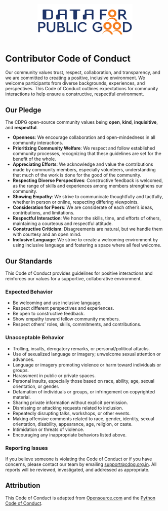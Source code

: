 <p align="center">
<img src="./docs/cdpg.png" width="300">
</p>

# Contributor Code of Conduct

Our community values trust, respect, collaboration, and transparency, and we are committed to creating a positive, inclusive environment. We welcome participants from diverse backgrounds, experiences, and perspectives. This Code of Conduct outlines expectations for community interactions to help ensure a constructive, respectful environment.

## Our Pledge
The CDPG open-source community values being **open**, **kind**, **inquisitive**, and **respectful**.

- **Openness**: We encourage collaboration and open-mindedness in all community interactions.
- **Prioritizing Community Welfare**: We respect and follow established community processes, recognizing that these guidelines are set for the benefit of the whole.
- **Appreciating Efforts**: We acknowledge and value the contributions made by community members, especially volunteers, understanding that much of the work is done for the good of the community.
- **Respecting Diverse Perspectives**: Constructive feedback is welcomed, as the range of skills and experiences among members strengthens our community.
- **Showing Empathy**: We strive to communicate thoughtfully and tactfully, whether in person or online, respecting differing viewpoints.
- **Consideration for Peers**: We are considerate of each other’s ideas, contributions, and limitations.
- **Respectful Interaction**: We honor the skills, time, and efforts of others, maintaining a courteous and respectful attitude.
- **Constructive Criticism**: Disagreements are natural, but we handle them with courtesy and an open mind.
- **Inclusive Language**: We strive to create a welcoming environment by using inclusive language and fostering a space where all feel welcome.

## Our Standards
This Code of Conduct provides guidelines for positive interactions and reinforces our values for a supportive, collaborative environment.

### Expected Behavior
- Be welcoming and use inclusive language.
- Respect different perspectives and experiences.
- Be open to constructive feedback.
- Show empathy toward fellow community members.
- Respect others' roles, skills, commitments, and contributions.

### Unacceptable Behavior
- Trolling, insults, derogatory remarks, or personal/political attacks.
- Use of sexualized language or imagery; unwelcome sexual attention or advances.
- Language or imagery promoting violence or harm toward individuals or groups.
- Harassment in public or private spaces.
- Personal insults, especially those based on race, ability, age, sexual orientation, or gender.
- Defamation of individuals or groups, or infringement on copyrighted material.
- Sharing private information without explicit permission.
- Dismissing or attacking requests related to inclusion.
- Repeatedly disrupting talks, workshops, or other events.
- Making offensive comments related to race, gender, identity, sexual orientation, disability, appearance, age, religion, or caste.
- Intimidation or threats of violence.
- Encouraging any inappropriate behaviors listed above.

### Reporting Issues
If you believe someone is violating the Code of Conduct or if you have concerns,
please contact our team by emailing support@cdpg.org.in.
All reports will be reviewed, investigated, and addressed as appropriate.

## Attribution
This Code of Conduct is adapted from [Opensource.com](https://opensource.com/code-of-conduct) and the [Python Code of Conduct](https://policies.python.org/python.org/code-of-conduct/).